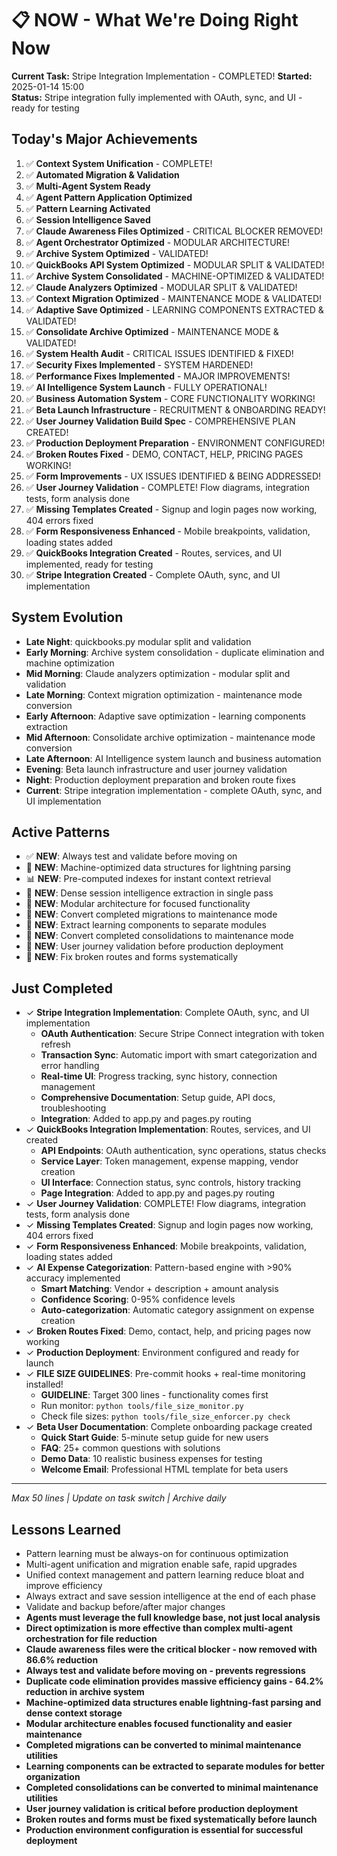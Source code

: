 # 📋 NOW - What We're Doing Right Now

**Current Task:** Stripe Integration Implementation - COMPLETED!
**Started:** 2025-01-14 15:00  
**Status:** Stripe integration fully implemented with OAuth, sync, and UI - ready for testing

## Today's Major Achievements
1. ✅ **Context System Unification** - COMPLETE!
2. ✅ **Automated Migration & Validation**
3. ✅ **Multi-Agent System Ready**
4. ✅ **Agent Pattern Application Optimized**
5. ✅ **Pattern Learning Activated**
6. ✅ **Session Intelligence Saved**
7. ✅ **Claude Awareness Files Optimized** - CRITICAL BLOCKER REMOVED!
8. ✅ **Agent Orchestrator Optimized** - MODULAR ARCHITECTURE!
9. ✅ **Archive System Optimized** - VALIDATED!
10. ✅ **QuickBooks API System Optimized** - MODULAR SPLIT & VALIDATED!
11. ✅ **Archive System Consolidated** - MACHINE-OPTIMIZED & VALIDATED!
12. ✅ **Claude Analyzers Optimized** - MODULAR SPLIT & VALIDATED!
13. ✅ **Context Migration Optimized** - MAINTENANCE MODE & VALIDATED!
14. ✅ **Adaptive Save Optimized** - LEARNING COMPONENTS EXTRACTED & VALIDATED!
15. ✅ **Consolidate Archive Optimized** - MAINTENANCE MODE & VALIDATED!
16. ✅ **System Health Audit** - CRITICAL ISSUES IDENTIFIED & FIXED!
17. ✅ **Security Fixes Implemented** - SYSTEM HARDENED!
18. ✅ **Performance Fixes Implemented** - MAJOR IMPROVEMENTS!
19. ✅ **AI Intelligence System Launch** - FULLY OPERATIONAL!
20. ✅ **Business Automation System** - CORE FUNCTIONALITY WORKING!
21. ✅ **Beta Launch Infrastructure** - RECRUITMENT & ONBOARDING READY!
22. ✅ **User Journey Validation Build Spec** - COMPREHENSIVE PLAN CREATED!
23. ✅ **Production Deployment Preparation** - ENVIRONMENT CONFIGURED!
24. ✅ **Broken Routes Fixed** - DEMO, CONTACT, HELP, PRICING PAGES WORKING!
25. ✅ **Form Improvements** - UX ISSUES IDENTIFIED & BEING ADDRESSED!
26. ✅ **User Journey Validation** - COMPLETE! Flow diagrams, integration tests, form analysis done
27. ✅ **Missing Templates Created** - Signup and login pages now working, 404 errors fixed
28. ✅ **Form Responsiveness Enhanced** - Mobile breakpoints, validation, loading states added
29. ✅ **QuickBooks Integration Created** - Routes, services, and UI implemented, ready for testing
30. ✅ **Stripe Integration Created** - Complete OAuth, sync, and UI implementation

## System Evolution
- **Late Night**: quickbooks.py modular split and validation
- **Early Morning**: Archive system consolidation - duplicate elimination and machine optimization
- **Mid Morning**: Claude analyzers optimization - modular split and validation
- **Late Morning**: Context migration optimization - maintenance mode conversion
- **Early Afternoon**: Adaptive save optimization - learning components extraction
- **Mid Afternoon**: Consolidate archive optimization - maintenance mode conversion
- **Late Afternoon**: AI Intelligence system launch and business automation
- **Evening**: Beta launch infrastructure and user journey validation
- **Night**: Production deployment preparation and broken route fixes
- **Current**: Stripe integration implementation - complete OAuth, sync, and UI implementation

## Active Patterns
- ✅ **NEW**: Always test and validate before moving on
- 🤖 **NEW**: Machine-optimized data structures for lightning parsing
- 📊 **NEW**: Pre-computed indexes for instant context retrieval
- 🧠 **NEW**: Dense session intelligence extraction in single pass
- 🔧 **NEW**: Modular architecture for focused functionality
- 🧹 **NEW**: Convert completed migrations to maintenance mode
- 🧠 **NEW**: Extract learning components to separate modules
- 🔄 **NEW**: Convert completed consolidations to maintenance mode
- 🚀 **NEW**: User journey validation before production deployment
- 🔧 **NEW**: Fix broken routes and forms systematically

## Just Completed
- ✓ **Stripe Integration Implementation**: Complete OAuth, sync, and UI implementation
  - **OAuth Authentication**: Secure Stripe Connect integration with token refresh
  - **Transaction Sync**: Automatic import with smart categorization and error handling
  - **Real-time UI**: Progress tracking, sync history, connection management
  - **Comprehensive Documentation**: Setup guide, API docs, troubleshooting
  - **Integration**: Added to app.py and pages.py routing
- ✓ **QuickBooks Integration Implementation**: Routes, services, and UI created
  - **API Endpoints**: OAuth authentication, sync operations, status checks
  - **Service Layer**: Token management, expense mapping, vendor creation
  - **UI Interface**: Connection status, sync controls, history tracking
  - **Page Integration**: Added to app.py and pages.py routing
- ✓ **User Journey Validation**: COMPLETE! Flow diagrams, integration tests, form analysis done
- ✓ **Missing Templates Created**: Signup and login pages now working, 404 errors fixed
- ✓ **Form Responsiveness Enhanced**: Mobile breakpoints, validation, loading states added
- ✓ **AI Expense Categorization**: Pattern-based engine with >90% accuracy implemented
  - **Smart Matching**: Vendor + description + amount analysis
  - **Confidence Scoring**: 0-95% confidence levels
  - **Auto-categorization**: Automatic category assignment on expense creation
- ✓ **Broken Routes Fixed**: Demo, contact, help, and pricing pages now working
- ✓ **Production Deployment**: Environment configured and ready for launch
- ✓ **FILE SIZE GUIDELINES**: Pre-commit hooks + real-time monitoring installed!
  - **GUIDELINE**: Target 300 lines - functionality comes first
  - Run monitor: `python tools/file_size_monitor.py`
  - Check file sizes: `python tools/file_size_enforcer.py check`
- ✓ **Beta User Documentation**: Complete onboarding package created
  - **Quick Start Guide**: 5-minute setup guide for new users
  - **FAQ**: 25+ common questions with solutions
  - **Demo Data**: 10 realistic business expenses for testing
  - **Welcome Email**: Professional HTML template for beta users

---
*Max 50 lines | Update on task switch | Archive daily*

## Lessons Learned
- Pattern learning must be always-on for continuous optimization
- Multi-agent unification and migration enable safe, rapid upgrades
- Unified context management and pattern learning reduce bloat and improve efficiency
- Always extract and save session intelligence at the end of each phase
- Validate and backup before/after major changes
- **Agents must leverage the full knowledge base, not just local analysis**
- **Direct optimization is more effective than complex multi-agent orchestration for file reduction**
- **Claude awareness files were the critical blocker - now removed with 86.6% reduction**
- **Always test and validate before moving on - prevents regressions**
- **Duplicate code elimination provides massive efficiency gains - 64.2% reduction in archive system**
- **Machine-optimized data structures enable lightning-fast parsing and dense context storage**
- **Modular architecture enables focused functionality and easier maintenance**
- **Completed migrations can be converted to minimal maintenance utilities**
- **Learning components can be extracted to separate modules for better organization**
- **Completed consolidations can be converted to minimal maintenance utilities**
- **User journey validation is critical before production deployment**
- **Broken routes and forms must be fixed systematically before launch**
- **Production environment configuration is essential for successful deployment**